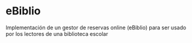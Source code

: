 # eBiblio
Implementación de un gestor de reservas online (eBiblio) para ser usado por los lectores de una biblioteca escolar
